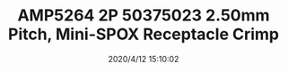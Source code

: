 ﻿---
layout: post 
title: AMP5264 2P 50375023 2.50mm Pitch, Mini-SPOX Receptacle Crimp
tags: 5264
categories: housing-terminal
overview: AMP5264 2P 2.50mm Pitch, Mini-SPOX Receptacle Crimp Housing, Single Row, Friction Lock, 2 Circuits, Natural
part_number: 50375023
thumb_img: static/202004/315-thumb-20200412231152.jpg
small_img: static/202004/315-20200412231152.jpg
date: 2020/4/12 15:10:02
---




